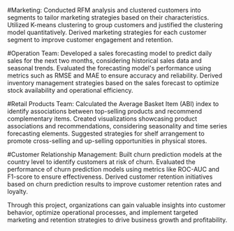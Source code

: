 #Marketing:
    Conducted RFM analysis and clustered customers into segments to tailor marketing strategies based on their characteristics.
    Utilized K-means clustering to group customers and justified the clustering model quantitatively.
    Derived marketing strategies for each customer segment to improve customer engagement and retention.

#Operation Team:
    Developed a sales forecasting model to predict daily sales for the next two months, considering historical sales data and seasonal trends.
    Evaluated the forecasting model's performance using metrics such as RMSE and MAE to ensure accuracy and reliability.
    Derived inventory management strategies based on the sales forecast to optimize stock availability and operational efficiency.

#Retail Products Team:
    Calculated the Average Basket Item (ABI) index to identify associations between top-selling products and recommend complementary items.
    Created visualizations showcasing product associations and recommendations, considering seasonality and time series forecasting elements.
    Suggested strategies for shelf arrangement to promote cross-selling and up-selling opportunities in physical stores.

#Customer Relationship Management:
    Built churn prediction models at the country level to identify customers at risk of churn.
    Evaluated the performance of churn prediction models using metrics like ROC-AUC and F1-score to ensure effectiveness.
    Derived customer retention initiatives based on churn prediction results to improve customer retention rates and loyalty.

Through this project, organizations can gain valuable insights into customer behavior, optimize operational processes, and implement targeted marketing and retention strategies to drive business growth and profitability.
